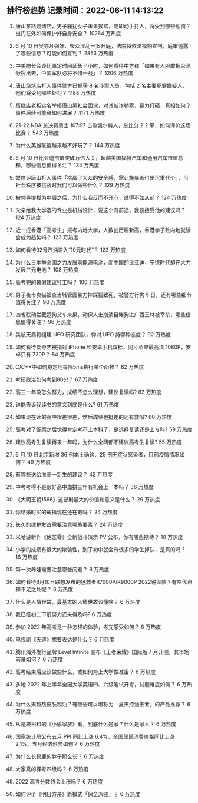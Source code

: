 
## 排行榜趋势 记录时间：2022-06-11 14:13:22
  
  1. 唐山某路烧烤店，男子骚扰女子未果挨骂，随即动手打人，将受到哪些惩罚？出门在外如何保护好自身安全？ 10264 万热度
    
  2. 6 月 10 日吴亦凡强奸、聚众淫乱一案开庭，法院将依法择期宣判，庭审透露了哪些信息？可能如何宣判？ 2853 万热度
    
  3. 中美防长会谈比原定时间延长半小时，如何看待中方称「如果有人胆敢把台湾分裂出去，中国军队必将不惜一战」？ 1206 万热度
    
  4. 唐山烧烤店打人事件警方已抓获 8 名涉案人员，包括 2 名主要犯罪嫌疑人，他们将受到哪些处罚？ 1188 万热度
    
  5. 蛋糕店老板实名举报唐山黑社会团伙，对其敲诈勒索、暴力打砸，真相如何？事件后续可能会如何进展？ 1171 万热度
    
  6. 21-22 NBA 总决赛勇士 107:97 击败凯尔特人，总比分 2:2 平，如何评价这场比赛？ 543 万热度
    
  7. 为什么英雄联盟越来越不好玩了？ 144 万热度
    
  8. 6 月 10 日比亚迪市值突破万亿大关，超越美国福特汽车和通用汽车市值总和，哪些信息值得关注？ 134 万热度
    
  9. 媒体评唐山打人事件「挑战了大众的安全感，需让施暴者付出沉重代价」，当社会秩序被挑战时我们可以做些什么？ 129 万热度
    
  10. 被领导提拔为中层之后，为什么我反而不开心，过得不如从前？ 124 万热度
    
  11. 父亲给我大学选的专业是机械设计，说这个有前途，我该接受他的建议吗？ 124 万热度
    
  12. 近一成香港「高考生」报考内地大学，人数创历届新高，香港学子赴内地就读会成为趋势吗？ 123 万热度
    
  13. 如何看待92号汽油进入“10元时代”？ 123 万热度
    
  14. 为什么日本举全国之力发展氢能源电池，而中国的比亚迪，宁德时代却在大力发展三元电池？ 108 万热度
    
  15. 高考完的暑假建议打工吗？ 100 万热度
    
  16. 男子夜市卖猫被查当城管面暴力摔踩猫致死，被警方行拘 5 日，还有哪些细节值得关注？ 98 万热度
    
  17. 四省联动拦截运狗货车未果，动保人士崩溃目睹狗进广西玉林被宰杀，哪些信息值得关注？ 96 万热度
    
  18. 美航天局将组建 UFO 研究团队，你对 UFO 持哪种态度？ 92 万热度
    
  19. 如何看待爱奇艺被指对 iPhone 和安卓手机双标，同片苹果最高清 1080P，安卓只有 720P？ 84 万热度
    
  20. C/C++中如何稳定地每隔5ms执行某个函数？ 82 万热度
    
  21. 考研政治如何考到80分？ 67 万热度
    
  22. 高三一年没怎么努力，成绩不怎么理想，建议复读吗? 62 万热度
    
  23. 谁能告诉我读书的意义到底是什么? 61 万热度
    
  24. 如果现在读的高中很差很差，然后成绩也挺差的还有救吗? 60 万热度
    
  25. 高考对了答案之后觉得肯定考不上本科了，是选择复读还是上专科? 59 万热度
    
  26. 建议高考生复读再来一年吗，为什么全网都不建议高考生复读? 55 万热度
    
  27. 6 月 10 日北京新增 36 例本土确诊、25 例无症状感染者，目前疫情情况如何？ 49 万热度
    
  28. 有哪些送给准高一新生的建议？ 42 万热度
    
  29. 中考考得不是很好高中血拼三年有机会上一本吗？ 36 万热度
    
  30. 《大明王朝1566》这部剧最大的价值和意义是什么？ 29 万热度
    
  31. 你结婚时买的戒指现在还在戴吗？ 24 万热度
    
  32. 长久的维护友谊需要注意哪些要素？ 24 万热度
    
  33. 米哈游新作《绝区零》全新战斗演示 PV 公布，你有哪些期待？ 18 万热度
    
  34. 小学的成绩有很大的欺骗性，到了初中就会有很多的学生掉队，是真的吗？ 16 万热度
    
  35. 第一次养娃需要注意哪些问题？ 6 万热度
    
  36. 如何看待6月10日联想发布的拯救者R7000P/R9000P 2022锐龙款？有啥优点和不足之处呢？ 6 万热度
    
  37. 什么是人情世故，最基本的人情世故该懂啥？ 6 万热度
    
  38. 我已经初二下册努力还来得及吗? 6 万热度
    
  39. 参加 2022 年高考是一种怎样的体验，考完感受如何？ 6 万热度
    
  40. 电视剧《天道》想要表达是什么？ 6 万热度
    
  41. 腾讯海外发行品牌 Level Infinite 宣布《王者荣耀》国际版 7 月开测，其市场前景如何？ 6 万热度
    
  42. 高考结束后应该做些什么，或如何为上大学做准备？ 6 万热度
    
  43. 多地 2022 年上半年全国大学英语四、六级笔试开考，试题难度如何？ 6 万热度
    
  44. 为什么天越热皮肤越油？有哪些可以堪称为「夏天控油王者」的产品推荐？ 6 万热度
    
  45. 从是枝裕和的《小偷家族》看，到底什么是家？什么是家人？ 6 万热度
    
  46. 国家统计局公布五月 PPI 同比上涨 6.4%，全国居民消费价格同比上涨 2.1%，五月经济形势如何？ 6 万热度
    
  47. 为什么长颈鹿的脖子那么长？ 6 万热度
    
  48. 大家真的裸考四级吗？ 6 万热度
    
  49. 2022 高考分数线会上涨吗？ 6 万热度
    
  50. 如何评价《明日方舟》新模式「保全派驻」？ 6 万热度
    